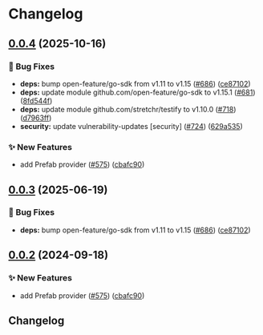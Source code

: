 # Changelog

## [0.0.4](https://github.com/gioddiggi/go-sdk-contrib/compare/providers/prefab-v0.0.3...providers/prefab/v0.0.4) (2025-10-16)


### 🐛 Bug Fixes

* **deps:** bump open-feature/go-sdk from v1.11 to v1.15 ([#686](https://github.com/gioddiggi/go-sdk-contrib/issues/686)) ([ce87102](https://github.com/gioddiggi/go-sdk-contrib/commit/ce871021d0c45d3c992bb00b33c8b7a8e337e9a3))
* **deps:** update module github.com/open-feature/go-sdk to v1.15.1 ([#681](https://github.com/gioddiggi/go-sdk-contrib/issues/681)) ([8fd544f](https://github.com/gioddiggi/go-sdk-contrib/commit/8fd544ff81fd25eed655a214aa1ae1906a436f0d))
* **deps:** update module github.com/stretchr/testify to v1.10.0 ([#718](https://github.com/gioddiggi/go-sdk-contrib/issues/718)) ([d7963ff](https://github.com/gioddiggi/go-sdk-contrib/commit/d7963ff4f0a9bd25968efca31b92fdfd886a9e92))
* **security:** update vulnerability-updates [security] ([#724](https://github.com/gioddiggi/go-sdk-contrib/issues/724)) ([629a535](https://github.com/gioddiggi/go-sdk-contrib/commit/629a5351c2c4b8fed00522f7453d5545920ceaaf))


### ✨ New Features

* add Prefab provider ([#575](https://github.com/gioddiggi/go-sdk-contrib/issues/575)) ([cbafc90](https://github.com/gioddiggi/go-sdk-contrib/commit/cbafc906ed2ed1ce8f93854100be6d29acf13509))

## [0.0.3](https://github.com/open-feature/go-sdk-contrib/compare/providers/prefab/v0.0.2...providers/prefab/v0.0.3) (2025-06-19)


### 🐛 Bug Fixes

* **deps:** bump open-feature/go-sdk from v1.11 to v1.15 ([#686](https://github.com/open-feature/go-sdk-contrib/issues/686)) ([ce87102](https://github.com/open-feature/go-sdk-contrib/commit/ce871021d0c45d3c992bb00b33c8b7a8e337e9a3))

## [0.0.2](https://github.com/open-feature/go-sdk-contrib/compare/providers/prefab-v0.0.1...providers/prefab/v0.0.2) (2024-09-18)


### ✨ New Features

* add Prefab provider ([#575](https://github.com/open-feature/go-sdk-contrib/issues/575)) ([cbafc90](https://github.com/open-feature/go-sdk-contrib/commit/cbafc906ed2ed1ce8f93854100be6d29acf13509))

## Changelog
